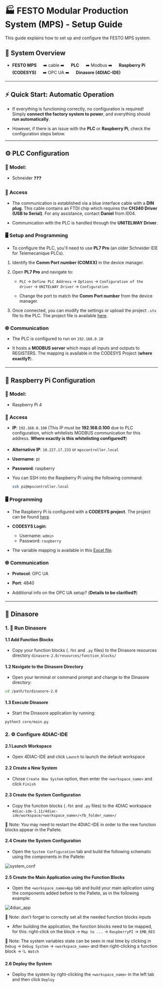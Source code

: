 # 🏭 FESTO Modular Production System (MPS) - Setup Guide 

This guide explains how to set up and configure the FESTO MPS system.

## 📌 System Overview

- **FESTO MPS** &emsp; ➡️ cable ➡️ &emsp; **PLC** &emsp; ➡️ Modbus ➡️ &emsp; **Raspberry Pi (CODESYS)** &emsp; ➡️ OPC UA ➡️ &emsp; **Dinasore (4DIAC-IDE)**

---

## ⚡ Quick Start: Automatic Operation

- If everything is functioning correctly, no configuration is required! Simply **connect the factory system to power**, and everything should **run automatically**.

- However, if there is an issue with the **PLC** or **Raspberry Pi**, check the configuration steps below.

---

## ⚙️ PLC Configuration

### 🔲 Model: 

- Schneider ❓❓❓


### 🔐 Access

- The communication is established via a blue interface cable with a **DIN plug**. This cable contains an FTDI chip which requires the **CH340 Driver (USB to Serial)**. For any assistance, contact **Daniel** from I004.

- Communication with the PLC is handled through the **UNITELWAY Driver**.


### 🖥️ Setup and Programming 

- To configure the PLC, you'll need to use **PL7 Pro** (an older Schneider IDE for Telemecanique PLCs).

1. Identify the **Comm Port number (COMXX)** in the device manager.
     
2. Open **PL7 Pro** and navigate to:
   
   - `PLC` -> `Define PLC Address` -> `Options` -> `Configuration of the driver` -> `UNITELWAY Driver` -> `Configuration`
     
   - Change the port to match the **Comm Port number** from the device manager.
     
4. Once connected, you can modify the settings or upload the project `.stx` file to the PLC. The project file is available [here](https://github.com/DIGI2-FEUP/TF4iM/blob/main/plc/FactorisDemoPLC.stx).


### 🌐 Communication 

- The PLC is configured to run on `192.168.0.10`
  
- It hosts a **MODBUS server** which maps all inputs and outputs to REGISTERS. The mapping is available in the CODESYS Project (**where exactly❓**).

---

## 🍓 Raspberry Pi Configuration

### 🔲 Model: 

- Raspberry Pi 4


### 🔐 Access

- **IP**: `192.168.0.100` (This IP must be **192.168.0.100** due to PLC configuration, which whitelists MODBUS communication for this address. **Where exactly is this whitelisting configured❓**)
  
- **Alternative IP**: `10.227.17.233` or `mpscontroller.local`
  
- **Username**: pi
  
- **Password**: raspberry
  
- You can SSH into the Raspberry Pi using the following command:
   ```bash
   ssh pi@mpscontroller.local
   ```


### 🖥️ Programming

- The Raspberry Pi is configured with a **CODESYS project**. The project can be found [here](https://github.com/DIGI2-FEUP/TF4iM/blob/main/controller/factorisDemoController.project).

- **CODESYS Login**: 
  - Username: `admin`
  - Password: `raspberry`
    
- The variable mapping is available in this [Excel file](https://github.com/DIGI2-FEUP/TF4iM/blob/main/festo/Mapeamento_IOs.xlsx).

### 🌐 Communication 

- **Protocol**: OPC UA
  
- **Port**: 4840
  
- Additional info on the OPC UA setup? (**Details to be clarified❓**)

---

## 🦖 Dinasore

### 1. 🚀 Run Dinasore

#### 1.1 Add Function Blocks

- Copy your function blocks (`.fbt` and `.py` files) to the Dinasore resources directory `dinasore-2.0/resources/function_blocks/`

#### 1.2 Navigate to the Dinasore Directory

- Open your terminal or command prompt and change to the Dinasore directory:

 ```bash
 cd /path/to/dinasore-2.0
 ```

#### 1.3 Execute Dinasore

- Start the Dinasore application by running:

 ```bash
 python3 core/main.py
 ```

### 2. ⚙️ Configure 4DIAC-IDE

#### 2.1 Launch Workspace

- Open 4DIAC-IDE and click `Launch` to launch the default workspace

#### 2.2 Create a New System

- Chose `Create New System` option, then enter the `<workspace_name>` and click `Finish`

#### 2.3 Create the System Configuration

- Copy the function blocks (`.fbt` and `.py` files) to the 4DIAC workspace `4diac-ide-1.11/4diac-ide/workspace/<workspace_name>/<fb_folder_name>/`

📝 Note: You may need to restart the 4DIAC-IDE in order to the new function blocks appear in the Pallete.

#### 2.4 Create the System Configuration

- Open the `System Configuration` tab and build the following schematic using the components in the Pallete:

![system_conf](https://github.com/user-attachments/assets/3a492057-6bf1-4bc0-9926-caf9315dd2d5)

#### 2.5 Create the Main Application using the Function Blocks

- Open the `<workspace_name>App` tab and build your main aplication using the components added before to the Pallete, as in the following example:

![4diac_app](https://github.com/user-attachments/assets/ef5c3480-b41e-45a0-a6a5-b69ba3656515)

📝 Note: don't forget to correctly set all the needed function blocks inputs

- After building the application, the function blocks need to be mapped, for this: right-click on the block -> `Map to ...` -> `RaspberryPI` -> `EMB_RES`

📝 Note: The system variables state can be seen in real time by clicking in `Debug` -> `Debug System` -> `<workspace_name>` and then right-clicking a function block -> `🔍 Watch`

#### 2.6 Deploy the System

- Deploy the system by right-clicking the `<workspace_name>` in the left tab and then click `Deploy`
